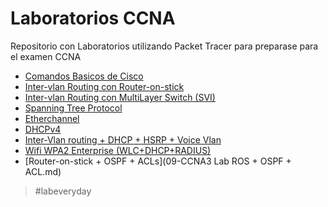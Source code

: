 # Laboratorios CCNA
Repositorio con Laboratorios utilizando Packet Tracer para preparase para el examen CCNA

- [Comandos Basicos de Cisco](01-CCNA%20lab%20Configuración%20Basica%20Cisco.md)
- [Inter-vlan Routing con Router-on-stick](02-CCNA%20lab%20Intervlan%20routing%20ROS.md)
- [Inter-vlan Routing con MultiLayer Switch (SVI)](03-CCNA%20lab%20Intervlan%20routing%20Multilayer%20(SVI).md)
- [Spanning Tree Protocol](04-CCNA%20lab%20Spanning%20Tree%20Protocol.md)
- [Etherchannel](05-CCNA%20lab%20Etherchannel.md)
- [DHCPv4](06-CCNA%20lab%20DHCPv4.md)
- [Inter-Vlan routing + DHCP + HSRP + Voice Vlan](07-CCNA%20Inter-VLAN%20+%20DHCP%20+%20HSRP%20+%20VoiceVLAN.md)
- [Wifi WPA2 Enterprise (WLC+DHCP+RADIUS)](08-CCNA%20lab%20WLAN+DHCP+RADIUS.md)
- [Router-on-stick + OSPF + ACLs](09-CCNA3 Lab ROS + OSPF + ACL.md)

>#labeveryday